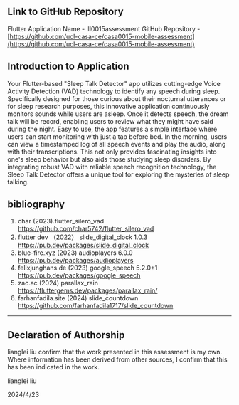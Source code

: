 
## Link to GitHub Repository

Flutter Application Name - lll0015assessment
GitHub Repository - [https://github.com/ucl-casa-ce/casa0015-mobile-assessment](https://github.com/ucl-casa-ce/casa0015-mobile-assessment)

## Introduction to Application

Your Flutter-based "Sleep Talk Detector" app utilizes cutting-edge Voice Activity Detection (VAD) technology to identify any speech during sleep. Specifically designed for those curious about their nocturnal utterances or for sleep research purposes, this innovative application continuously monitors sounds while users are asleep. Once it detects speech, the dream talk will be record, enabling users to review what they might have said during the night. Easy to use, the app features a simple interface where users can start monitoring with just a tap before bed. In the morning, users can view a timestamped log of all speech events and play the audio, along with their transcriptions. This not only provides fascinating insights into one's sleep behavior but also aids those studying sleep disorders. By integrating robust VAD with reliable speech recognition technology, the Sleep Talk Detector offers a unique tool for exploring the mysteries of sleep talking.

## bibliography
1. char (2023).flutter_silero_vad <https://github.com/char5742/flutter_silero_vad><br>
2. flutter dev （2022） slide_digital_clock 1.0.3 <https://pub.dev/packages/slide_digital_clock><br>
3. blue-fire.xyz (2023) audioplayers 6.0.0 <https://pub.dev/packages/audioplayers><br>
4. felixjunghans.de (2023) google_speech 5.2.0+1 <https://pub.dev/packages/google_speech><br>
5. zac.ac (2024) parallax_rain <https://fluttergems.dev/packages/parallax_rain/><br>
6.  farhanfadila.site (2024) slide_countdown <https://github.com/farhanfadila1717/slide_countdown><br>
----

## Declaration of Authorship

lianglei liu confirm that the work presented in this assessment is my own. Where information has been derived from other sources, I confirm that this has been indicated in the work.


lianglei liu

2024/4/23
